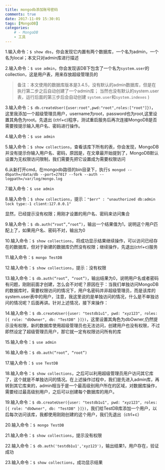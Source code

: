 ```yaml
---
title: mongodb添加账号密码
comments: true
date: 2017-11-09 15:30:01
tags: [MongoDB]
categories:
    # - MongoDB
    - 工具
---
```


1.输入命令：`$ show dbs`，你会发现它内置有两个数据库，一个名为admin，一个名为local；本文只对admin库进行描述

2.输入命令：`$ use admin`，你会发现该DB下包含了一个名为`system.user`的collection，这是用户表，用来存放超级管理员的

> 备注：本文使用的数据库版本是3.4.5，没有默认的admin数据库，但是在执行第二步之后自动创建了一个admin库； 当然也没有默认的system.user表，运行后面的第三步后会自动创建 `system.user`和`system.indexes` )

3.输入命令：`$ db.createUser({user:root",pwd:"root",roles:["root"]})`，这里我添加一个超级管理员用户，username为root，password也为root,这里设置其角色为root。先退出 (ctrl+c)程序，测试重启服务后再次连接MongoDB是否需要按提示输入用户名、密码进行操作。

4.输入命令：`$ use admin`

5.输入命令：`$ show collections`，查看该库下所有的表，你会发现，MongoDB并没有提示你输入用户名、密码，原因是，在文章最开始提到了，MongoDB默认设置为无权限访问限制，我们需要先把它设置成为需要权限访问

6.从新打开cmd，在mongodb路径的bin目录下，执行`$ mongod --dbpath=/data/db --port=27017 --fork --auth --logpath=/var/log/mongo.log`

7.输入命令：`$ use admin`

8.输入命令：`$ show collections`，提示：`"$err" : "unauthorized db:admin lock type:-1 client:127.0.0.1"`

显然，已经提示没有权限；用刚才设置的用户名、密码来访问集合

9.输入命令：`$ db.auth(“root”,”root”)`，输出一个结果值为1，说明这个用户匹配上了，如果用户名、密码不对，输出为0

10.输入命令：`$ show collections`，将成功显示结果继续操作，可以访问已经存在的数据库，但对于新建的数据库仍然没有权限；继续操作，先退出(ctrl+c)服务

11.输入命令：`$ mongo TestDB`

12.输入命令：`$ show collections`，提示：没有权限

13.输入命令：`$ db.auth(“root”, “root”)`，输出结果为0，说明用户名或者密码有问题，刚刚前面才创建，怎么会不对呢？原因在于：当我们单独访问MongoDB的数据库时，需要权限访问的情况下，用户名密码并非超级管理员，而是该库的system.user表中的用户，注意，我这里说的是单独访问的情况，什么是不单独访问的情况呢？后面再讲。针对上述情况，接下来操作：

14.输入命令：`$ db.createUser({user: "testdb1u1", pwd: "xyz123", roles: [{ role: "dbOwner", db: "TestDB" }]})`，这里设置其角色为dbOwner,仍然提示没有权限，新的数据库使用超级管理员也无法访问，创建用户也没有权限，不过即然设定了超级管理员用户，那它就一定有权限访问所有的库

15.输入命令：`$ use admin`

16.输入命令：`$ db.auth(“root”, “root”)`

17.输入命令：`$ use TestDB`

18.输入命令：`$ show collections`，之后可以利用超级管理员用户访问其它库了，这个就是不单独访问的情况。在上述操作过程中，我们是先进入admin库，再转到其它库来的，admin相当于是一个最高级别用户所在的区域，对数据库操作，需要经过最高级别用户，之后可以创建每个数据库的用户。

19.输入命令：`$ db.createUser({user: "testdb1u1", pwd: "xyz123", roles: [{ role: "dbOwner", db: "TestDB" }]})`，我们给TestDB库添加一个用户，以后每次访问该库，我都使用刚刚创建的这个用户，我们先退出（ctrl+c）

20.输入命令：`$ mongo TestDB`

21.输入命令：`$ show collections`，提示没有权限

22.输入命令：`$ db.auth('testdb1u1','xyz123')`，输出结果1，用户存在，验证成功

23.输入命令：`$ show collections`，成功显示结果